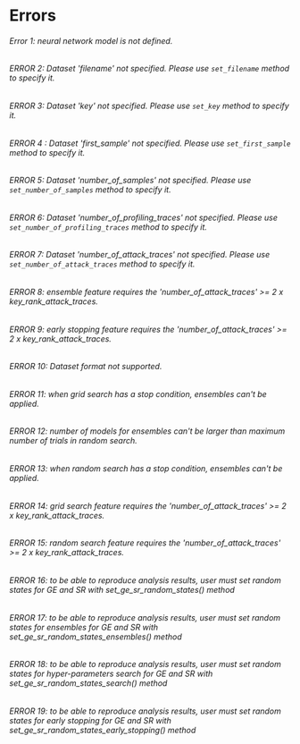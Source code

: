# Errors

###### Error 1: neural network model is not defined.


###### ERROR 2: Dataset 'filename' not specified. Please use ```set_filename``` method to specify it.


###### ERROR 3: Dataset 'key' not specified. Please use ```set_key``` method to specify it.


###### ERROR 4 : Dataset 'first_sample' not specified. Please use ```set_first_sample``` method to specify it.


###### ERROR 5: Dataset 'number_of_samples' not specified. Please use ```set_number_of_samples``` method to specify it.


###### ERROR 6: Dataset 'number_of_profiling_traces' not specified. Please use ```set_number_of_profiling_traces``` method to specify it.


###### ERROR 7: Dataset 'number_of_attack_traces' not specified. Please use ```set_number_of_attack_traces``` method to specify it.


###### ERROR 8: ensemble feature requires the 'number_of_attack_traces' >= 2 x key_rank_attack_traces.


###### ERROR 9: early stopping feature requires the 'number_of_attack_traces' >= 2 x key_rank_attack_traces.


###### ERROR 10: Dataset format not supported.


###### ERROR 11: when grid search has a stop condition, ensembles can't be applied.


###### ERROR 12: number of models for ensembles can't be larger than maximum number of trials in random search.


###### ERROR 13: when random search has a stop condition, ensembles can't be applied.


###### ERROR 14: grid search feature requires the 'number_of_attack_traces' >= 2 x key_rank_attack_traces.


###### ERROR 15: random search feature requires the 'number_of_attack_traces' >= 2 x key_rank_attack_traces.


###### ERROR 16: to be able to reproduce analysis results, user must set random states for GE and SR with set_ge_sr_random_states() method


###### ERROR 17: to be able to reproduce analysis results, user must set random states for ensembles for GE and SR with set_ge_sr_random_states_ensembles() method


###### ERROR 18: to be able to reproduce analysis results, user must set random states for hyper-parameters search for GE and SR with set_ge_sr_random_states_search() method


###### ERROR 19: to be able to reproduce analysis results, user must set random states for early stopping for GE and SR with set_ge_sr_random_states_early_stopping() method